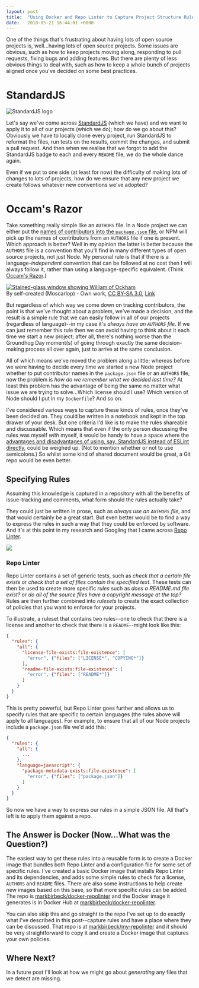 ```yaml
---
layout: post
title:  "Using Docker and Repo Linter to Capture Project Structure Rules"
date:   2018-05-21 16:44:01 +0000
---
```

One of the things that's frustrating about having lots of open source projects is, well...having lots of open source projects. Some issues are obvious, such as how to keep projects moving along, responding to pull requests, fixing bugs and adding features. But there are plenty of less obvious things to deal with, such as how to keep a whole bunch of projects aligned once you've decided on some best practices.

<!--snip-->

# StandardJS

![StandardJS logo](https://cdn.rawgit.com/feross/standard/master/sticker.svg)

Let's say we've come across [StandardJS](https://standardjs.com/) (which we have) and we want to apply it to all of our projects (which we do); how do we go about this? Obviously we have to locally clone every project, run StandardJS to reformat the files, run tests on the results, commit the changes, and submit a pull request. And then when we realise that we forgot to add the StandardJS badge to each and every `README` file, we do the whole dance again.

Even if we put to one side (at least for now) the difficulty of making lots of changes to lots of projects, how do we ensure that any new project we create follows whatever new conventions we've adopted?

# Occam's Razor

Take something really simple like an `AUTHORS` file. In a Node project we can either put the [names of contributors into the `package.json` file](https://docs.npmjs.com/files/package.json#people-fields-author-contributors), or NPM will pick up the names of contributors from an `AUTHORS` file if one is present. Which approach is better? Well in my opinion the latter is better because the `AUTHORS` file is a convention that you'll find in many different types of open source projects, not just Node. My personal rule is that if there is a language-*independent* convention that can be followed at no cost then I will always follow it, rather than using a language-specific equivalent. (Think [Occam's Razor](https://simple.wikipedia.org/wiki/Occam%27s_razor).)

<p><a href="https://commons.wikimedia.org/wiki/File:William_of_Ockham.png#/media/File:William_of_Ockham.png"><img src="https://upload.wikimedia.org/wikipedia/commons/7/70/William_of_Ockham.png" alt="Stained-glass window showing William of Ockham"></a><br>By self-created (Moscarlop) - <span class="int-own-work" lang="en">Own work</span>, <a href="https://creativecommons.org/licenses/by-sa/3.0" title="Creative Commons Attribution-Share Alike 3.0">CC BY-SA 3.0</a>, <a href="https://commons.wikimedia.org/w/index.php?curid=5523066">Link</a></p>

But regardless of which way we come down on tracking contributors, the point is that we've thought about a problem, we've made a decision, and the result is a simple rule that we can easily follow in all of our projects (regardless of language)--in my case it's *always have an `AUTHORS` file*. If we can just remember this rule then we can avoid having to think about it each time we start a new project; after all, there's nothing worse than the Groundhog Day moment(s) of going through exactly the same decision-making process all over again, just to arrive at the same conclusion.

All of which means we've moved the problem along a little; whereas before we were having to decide every time we started a new Node project whether to put contributor names in the `package.json` file or an `AUTHORS` file, now the problem is *how do we remember what we decided last time?* At least this problem has the advantage of being the same no matter what issue we are trying to solve...Which license should I use? Which version of Node should I put in my `Dockerfile`? And so on.

I've considered various ways to capture these kinds of rules, once they've been decided on. They could be written in a notebook and kept in the top drawer of your desk. But one criteria I'd like is to make the rules shareable and discussable. Which means that even if the only person discussing the rules was myself *with* myself, it would be handy to have a space where the [advantages and disadvantages of using, say, StandardJS instead of ESLint directly](https://standardjs.com/#i-disagree-with-rule-x-can-you-change-it), could be weighed up. (Not to mention whether or not to use semicolons.) So whilst some kind of shared document would be great, a Git repo would be even better.

## Specifying Rules

Assuming this knowledge is captured in a repository with all the benefits of issue-tracking and comments, what form should the rules actually take?

They could just be written in prose, such as *always use an `AUTHORS` file*, and that would certainly be a great start. But even better would be to find a way to express the rules in such a way that they could be enforced by software. And it's at this point in my research and Googling that I came across [Repo Linter](https://github.com/todogroup/repolinter).

![](https://github.com/todogroup/repolinter/raw/master/docs/images/P_RepoLinter01_logo_only.png)

### Repo Linter

Repo Linter contains a set of generic tests, such as *check that a certain file exists* or *check that a set of files contain the specified text*. These tests can then be used to create more specific *rules* such as *does a README.md file exist?* or *do all of the source files have a copyright message at the top?* Rules are then further combined into *rulesets* to create the exact collection of policies that you want to enforce for your projects.

To illustrate, a ruleset that contains two rules--one to check that there is a license and another to check that there is a `README`--might look like this:

```json
{
  "rules": {
    "all": {
      "license-file-exists:file-existence": [
        "error", {"files": ["LICENSE*", "COPYING*"]}
      ],
      "readme-file-exists:file-existence": [
        "error", {"files": ["README*"]}
      ]
    }
  }
}
```

This is pretty powerful, but Repo Linter goes further and allows us to specify rules that are specific to certain languages (the rules above will apply to all languages). For example, to ensure that all of our Node projects include a `package.json` file we'd add this:

```json
{
  "rules": {
    "all": {
      ...
    },
    "language=javascript": {
      "package-metadata-exists:file-existence": [
        "error", {"files": ["package.json"]}
      ]
    }
  }
}
```

So now we have a way to express our rules in a simple JSON file. All that's left is to apply them against a repo.

## The Answer is Docker (Now...What was the Question?)

The easiest way to get these rules into a reusable form is to create a Docker image that bundles both Repo Linter and a configuration file for some set of specific rules. I've created a basic Docker image that installs Repo Linter and its dependencies, and adds some simple rules to check for a license, `AUTHORS` and `README` files. There are also some instructions to help create new images based on this base, so that more specific rules can be added. The repo is [markbirbeck/docker-repolinter](https://github.com/markbirbeck/docker-repolinter) and the Docker image it generates is in Docker Hub at [markbirbeck/docker-repolinter](https://hub.docker.com/r/markbirbeck/docker-repolinter/).

You can also skip this and go straight to the repo I've set up to do exactly what I've described in this post--capture rules and have a place where they can be discussed. That repo is at [markbirbeck/my-repolinter](https://github.com/markbirbeck/my-repolinter) and it should be very straightforward to copy it and create a Docker image that captures your own policies.

## Where Next?

In a future post I'll look at how we might go about *generating* any files that we detect are missing.